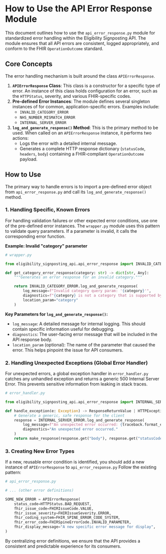 # How to Use the API Error Response Module

This document outlines how to use the `api_error_response.py` module for standardized error handling within the Eligibility Signposting API. The module ensures that all API errors are consistent, logged appropriately, and conform to the FHIR `OperationOutcome` standard.

## Core Concepts

The error handling mechanism is built around the class `APIErrorResponse`.

1. **`APIErrorResponse` Class**: This class is a constructor for a specific type of error. An instance of this class holds configuration for an error, such as the `HTTPStatus`, severity, and various FHIR-specific codes.
2. **Pre-defined Error Instances**: The module defines several singleton instances of for common, application-specific errors. Examples include:
    - `INVALID_CATEGORY_ERROR`
    - `NHS_NUMBER_MISMATCH_ERROR`
    - `INTERNAL_SERVER_ERROR`
3. **`log_and_generate_response()` Method**: This is the primary method to be used. When called on an `APIErrorResponse` instance, it performs two actions:
    - Logs the error with a detailed internal message.
    - Generates a complete HTTP response dictionary (`statusCode`, `headers`, `body`) containing a FHIR-compliant `OperationOutcome` payload.

## How to Use

The primary way to handle errors is to import a pre-defined error object from `api_error_response.py` and call its `log_and_generate_response()` method.

### 1. Handling Specific, Known Errors
For handling validation failures or other expected error conditions, use one of the pre-defined error instances.
The `wrapper.py` module uses this pattern to validate query parameters. If a parameter is invalid, it calls the corresponding error function.

**Example: Invalid "category" parameter**

``` python
# wrapper.py

from eligibility_signposting_api.api_error_response import INVALID_CATEGORY_ERROR

def get_category_error_response(category: str) -> dict[str, Any]:
    """Generates an error response for an invalid category."""

    return INVALID_CATEGORY_ERROR.log_and_generate_response(
        log_message=f"Invalid category query param: '{category}'",
        diagnostics=f"{category} is not a category that is supported by the API",
        location_param="category"
    )
```

**Key Parameters for `log_and_generate_response()`:**
- `log_message`: A detailed message for internal logging. This should contain specific information useful for debugging.
- `diagnostics`: The user-facing error message that will be included in the API response body.
- `location_param` (optional): The name of the parameter that caused the error. This helps pinpoint the issue for API consumers.

### 2. Handling Unexpected Exceptions (Global Error Handler)

For unexpected errors, a global exception handler in `error_handler.py` catches any unhandled exception and returns a generic 500 Internal Server Error. This prevents sensitive information from leaking in stack traces.

``` python
# error_handler.py

from eligibility_signposting_api.api_error_response import INTERNAL_SERVER_ERROR

def handle_exception(e: Exception) -> ResponseReturnValue | HTTPException:
    # Generate a generic, safe response for the client
    response = INTERNAL_SERVER_ERROR.log_and_generate_response(
        log_message=f"An unexpected error occurred: {traceback.format_exception(e)}",
        diagnostics="An unexpected error occurred."
    )
    return make_response(response.get("body"), response.get("statusCode"), response.get("headers"))
```

### 3. Creating New Error Types

If a new, reusable error condition is identified, you should add a new instance of `APIErrorResponse` to `api_error_response.py`
Follow the existing pattern:

``` python
# api_error_response.py

# ... (other error definitions)

SOME_NEW_ERROR = APIErrorResponse(
    status_code=HTTPStatus.BAD_REQUEST,
    fhir_issue_code=FHIRIssueCode.VALUE,
    fhir_issue_severity=FHIRIssueSeverity.ERROR,
    fhir_coding_system=FHIR_SPINE_ERROR_CODE_SYSTEM,
    fhir_error_code=FHIRSpineErrorCode.INVALID_PARAMETER,
    fhir_display_message="A new specific error message for display",
)
```

By centralizing error definitions, we ensure that the API provides a consistent and predictable experience for its consumers.
